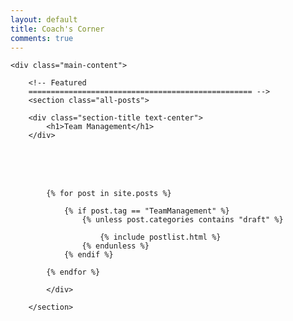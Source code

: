 ```yaml
---
layout: default
title: Coach's Corner
comments: true
---
```



<!-- We reopen main-content and container -->

<div class="container-fluid">

    <div class="main-content">

        <!-- Featured
        ================================================== -->
        <section class="all-posts">

        <div class="section-title text-center">
            <h1>Team Management</h1>
        </div>
<br><br><br>
            <div class="row listfeaturedtag">

            {% for post in site.posts %}

                {% if post.tag == "TeamManagement" %}
                    {% unless post.categories contains "draft" %}

                        {% include postlist.html %}
                    {% endunless %}
                {% endif %}

            {% endfor %}

            </div>

        </section>
